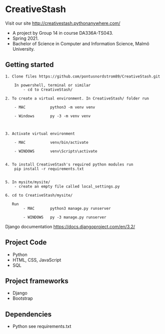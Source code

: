 # CreativeStash

Visit our site http://creativestash.pythonanywhere.com/

- A project by Group 14 in course DA336A-TS043.
- Spring 2021. 
- Bachelor of Science in Computer and Information Science, Malmö University.

## Getting started

    1. Clone files https://github.com/pontusnordstrom89/CreativeStash.git
        
        In powershell, terminal or similar
            - cd to CreativeStash/

    2. To create a virtual environment. In CreativeStash/ folder run 
        
        - MAC           python3 -m venv venv

        - Windows       py -3 -m venv venv

    

    3. Activate virtual environment

        - MAC           venv/bin/activate

        - WINDOWS       venv\Scripts\activate


    4. To install CreativeStash's required python modules run
        pip install -r requirements.txt


    5. In mysite/mysite/
        - create an empty file called local_settings.py

    6. cd to CreativeStash/mysite/

       Run 
            - MAC       python3 manage.py runserver

            - WINDOWS   py -3 manage.py runserver

Django documentation https://docs.djangoproject.com/en/3.2/


## Project Code
- Python
- HTML, CSS, JavaScript
- SQL

## Project frameworks
- Django
- Bootstrap

## Dependencies
- Python see requirements.txt
